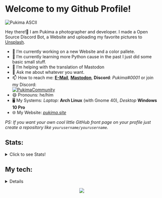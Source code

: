 <h1>Welcome to my Github Profile!</h1>

<img src="https://github.com/Pukimaa/Pukimaa/blob/master/_assets/Pukima_ASCII.png" alt="Pukima ASCII">

<p>Hey there!👋 I am Pukima a photographer and developer. I made a Open Source Discord Bot, a Website and uploading my favorite pictures to <a href="https://unsplash.com/@pukima" target="_blank">Unsplash</a>.</p>

- 🔭 I’m currently working on a new Website and a color pallete.
- 🌱 I’m currently learning more Python cause in the past I just did some basic small stuff.
- 🤔 I’m helping with the translation of Mastodon
- 💬 Ask me about whatever you want.
- 📫 How to reach me: <a href="mailto:pukima@pukima.site" target="_blank">**E-Mail**</a>, <a href="https://koyu.space/@pukima" target="_blank">**Mastodon**</a>, **Discord**: *Pukima#0001* or join my Discord:<br>
[![PukimaCommunity](https://shields.io/discord/782245108724400128?label=Pukima%20Community&color=7289DA&logo=discord&style=flat-square)](https://discord.com/invite/9YDAm3qTae)
- 😄 Pronouns: he/him
- :desktop_computer: My Systems: *Laptop:* **Arch Linux** (with Gnome 40), *Desktop* **Windows 10 Pro**
- :globe_with_meridians: My Website: <a href="https://pukimaa.github.io" target="_blank">*pukima.site*</a>

*PS: If you want your own cool little GitHub front page on your profile just create a repository like `yourusername/yourusername`.*

<h2>Stats:</h2>
<details>
  <summary>Click to see Stats!</summary>
  <br>
  <img src="https://komarev.com/ghpvc/?username=Pukimaa&color=FF79C6"> 
  <table>
  <tr>
    <td align="center" style="padding=0;width=50%;">
      <img align="center" style="padding=0;" src="https://github-readme-stats.vercel.app/api/?username=Pukimaa&show_icons=true&theme=radical&text_color=979898&bg_color=00000000&hide_border=true&icon_color=4F8CC9&hide_title=true&count_private=true&hide=issues" />
    </td>
    <td align="center" style="padding=0;width=50%;">
      <img align="center" style="padding=0;" src="https://github-readme-stats.vercel.app/api/wakatime/?username=Pukima&show_icons=true&theme=radical&text_color=979898&bg_color=00000000&hide_border=true&icon_color=4F8CC9&count_private=true" />
    </td>
  </tr>
  <tr>
  <td align="center" style="padding=0;width=50%;">
      <img align="center" style="padding=0;" src="https://github-readme-stats.vercel.app/api/top-langs/?username=Pukimaa&layout=compact&show_icons=true&theme=radical&text_color=979898&bg_color=00000000&hide_border=true&icon_color=4F8CC9" />
  </td>
  <td align="center" style="padding=0;width=50%;">
      <img align="center" style="padding=0;" src="https://github-profile-trophy.vercel.app/?username=Pukimaa&theme=darkhub&margin-w=15&margin-h=15&column=7&v=2&rank=SECRET,SSS,SS,S,AAA,AA,A,B&no-bg=true" />
  </td>
  </tr>
  </table>
</details>

<h2>My tech:</h2>
<details
  <summary>Here are the specs for the tech I mostly use:</summary>
  <br><br>
  <img src="https://github.com/Pukimaa/Pukimaa/blob/master/_assets/all_tech.png" alt="Tech Specs"></img>
  <br><br>
  Laptop (left), Mobile (center), Main Desktop (right).
</details>

<p align="center"><img src="https://raw.githubusercontent.com/arcticicestudio/nord-docs/develop/assets/images/nord/repository-footer-separator.svg?sanitize=true"/></p>
